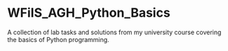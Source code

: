 # WFiIS_AGH_Python_Basics

A collection of lab tasks and solutions from my university course covering the basics of Python programming.